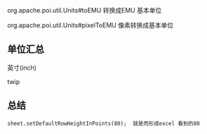 org.apache.poi.util.Units#toEMU  转换成EMU 基本单位

org.apache.poi.util.Units#pixelToEMU 像素转换成基本单位



 







## 单位汇总

英寸(inch)



twip 





## 总结

```
sheet.setDefaultRowHeightInPoints(80);  就是而形成excel 看到的80
```
